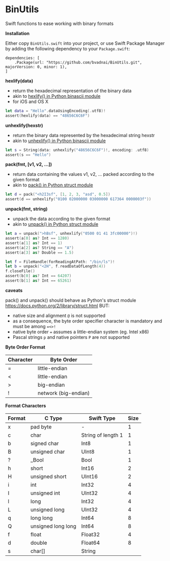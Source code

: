 # BinUtils
Swift functions to ease working with binary formats

**Installation**

Either copy `BinUtils.swift` into your project, or use Swift Package Manager by adding the following dependency to your `Package.swift`:

    dependencies: [
        .Package(url: "https://github.com/bvadnai/BinUtils.git", majorVersion: 0, minor: 1),
    ]

**hexlify(data)**

- return the hexadecimal representation of the binary data
- akin to [hexlify() in Python binascii module](https://docs.python.org/2/library/binascii.html#binascii.hexlify)
- for iOS and OS X

```swift
let data = "Hello".dataUsingEncoding(.utf8)!
assert(hexlify(data) == "48656C6C6F")
```

**unhexlify(hexstr)**

- return the binary data represented by the hexadecimal string hexstr
- akin to [unhexlify() in Python binascii module](https://docs.python.org/2/library/binascii.html#binascii.unhexlify)

```swift
let s = String(data: unhexlify("48656C6C6F")!, encoding: .utf8)
assert(s == "Hello")
```

**pack(fmt, [v1, v2, ...])**

- return data containing the values v1, v2, ... packed according to the given format
- akin to [pack() in Python struct module](https://docs.python.org/2/library/struct.html#struct.pack)

```swift
let d = pack("<h2I3sf", [1, 2, 3, "asd", 0.5])
assert(d == unhexlify("0100 02000000 03000000 617364 0000003f"))
```

**unpack(fmt, string)**

- unpack the data according to the given format
- akin to [unpack() in Python struct module](https://docs.python.org/2/library/struct.html#struct.unpack)

```swift
let a = unpack(">hBsf", unhexlify("0500 01 41 3fc00000")!)
assert(a[0] as? Int == 1280)
assert(a[1] as? Int == 1)
assert(a[2] as? String == "A")
assert(a[3] as? Double == 1.5)
```

```swift
let f = FileHandle(forReadingAtPath: "/bin/ls")!
let b = unpack("<2H", f.readDataOfLength(4))
f.closeFile()
assert(b[0] as? Int == 64207)
assert(b[1] as? Int == 65261)
```
**caveats**

pack() and unpack() should behave as Python's struct module https://docs.python.org/2/library/struct.html BUT:

- native size and alignment `@` is not supported
- as a consequence, the byte order specifier character is mandatory and must be among `=<>!`
- native byte order `=` assumes a little-endian system (eg. Intel x86)
- Pascal strings `p` and native pointers `P` are not supported

**Byte Order Format**

| Character | Byte Order |
|---|---|
| = | little-endian |
| < | little-endian |
| > | big-endian |
| ! | network (big-endian) |

**Format Characters**

| Format | C Type | Swift Type | Size |
|---|---|---|---|
| x | pad byte | - | 1 |
| c | char | String of length 1 | 1 |
| b | signed char | Int8 | 1 |
| B | unsigned char | UInt8 | 1 |
| ? | _Bool | Bool | 1 |
| h | short | Int16 | 2 |
| H | unsigned short | UInt16 | 2 |
| i | int | Int32 | 4 |
| I | unsigned int | UInt32 | 4 |
| l | long | Int32 | 4 |
| L | unsigned long | UInt32 | 4 |
| q | long long | Int64 | 8 |
| Q | unsigned long long | Int64 | 8 |
| f | float | Float32 | 4 |
| d | double | Float64 | 8 |
| s | char[] | String |   |

